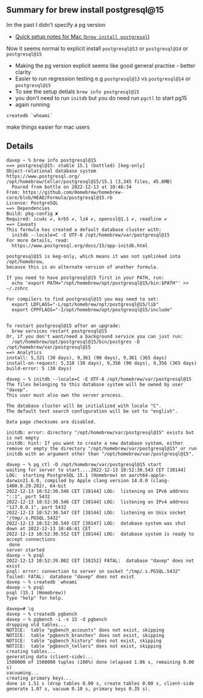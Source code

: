 ## Summary for brew install postgresql@15 

Im the past I didn't specify a pg version  

* [Quick setup notes for Mac (`brew install postgresql`)](Quick-setup-notes-for-Mac.md)

Now it seems normal to explicit install `postgresql@13` or `postgresql@14` or `postgresql@15`

* Making the pg version explicit seems like good general practise - better clarity
* Easier to run regression testing e.g  `postgresql@13` vs `postgresql@14` or `postgresql@15`
* To see the setup detials `brew info postgresql@15`
* you don't need to run `initdb` but you do need run `pgctl` to start pg15  
* again running 
```
createdb `whoami`
```
make things easier for mac users 

## Details
```
davep ~ % brew info postgresql@15
==> postgresql@15: stable 15.1 (bottled) [keg-only]
Object-relational database system
https://www.postgresql.org/
/opt/homebrew/Cellar/postgresql@15/15.1 (3,345 files, 45.6MB)
  Poured from bottle on 2022-12-13 at 10:46:34
From: https://github.com/Homebrew/homebrew-core/blob/HEAD/Formula/postgresql@15.rb
License: PostgreSQL
==> Dependencies
Build: pkg-config ✘
Required: icu4c ✔, krb5 ✔, lz4 ✔, openssl@1.1 ✔, readline ✔
==> Caveats
This formula has created a default database cluster with:
  initdb --locale=C -E UTF-8 /opt/homebrew/var/postgresql@15
For more details, read:
  https://www.postgresql.org/docs/15/app-initdb.html

postgresql@15 is keg-only, which means it was not symlinked into /opt/homebrew,
because this is an alternate version of another formula.

If you need to have postgresql@15 first in your PATH, run:
  echo 'export PATH="/opt/homebrew/opt/postgresql@15/bin:$PATH"' >> ~/.zshrc

For compilers to find postgresql@15 you may need to set:
  export LDFLAGS="-L/opt/homebrew/opt/postgresql@15/lib"
  export CPPFLAGS="-I/opt/homebrew/opt/postgresql@15/include"


To restart postgresql@15 after an upgrade:
  brew services restart postgresql@15
Or, if you don't want/need a background service you can just run:
  /opt/homebrew/opt/postgresql@15/bin/postgres -D /opt/homebrew/var/postgresql@15
==> Analytics
install: 5,321 (30 days), 9,361 (90 days), 9,361 (365 days)
install-on-request: 5,318 (30 days), 9,356 (90 days), 9,356 (365 days)
build-error: 5 (30 days)
```


```
davep ~ % initdb --locale=C -E UTF-8 /opt/homebrew/var/postgresql@15
The files belonging to this database system will be owned by user "davep".
This user must also own the server process.

The database cluster will be initialized with locale "C".
The default text search configuration will be set to "english".

Data page checksums are disabled.

initdb: error: directory "/opt/homebrew/var/postgresql@15" exists but is not empty
initdb: hint: If you want to create a new database system, either remove or empty the directory "/opt/homebrew/var/postgresql@15" or run initdb with an argument other than "/opt/homebrew/var/postgresql@15".
```

```
davep ~ % pg_ctl -D /opt/homebrew/var/postgresql@15 start
waiting for server to start....2022-12-13 10:52:30.543 CET [38144] LOG:  starting PostgreSQL 15.1 (Homebrew) on aarch64-apple-darwin21.6.0, compiled by Apple clang version 14.0.0 (clang-1400.0.29.202), 64-bit
2022-12-13 10:52:30.546 CET [38144] LOG:  listening on IPv6 address "::1", port 5432
2022-12-13 10:52:30.546 CET [38144] LOG:  listening on IPv4 address "127.0.0.1", port 5432
2022-12-13 10:52:30.547 CET [38144] LOG:  listening on Unix socket "/tmp/.s.PGSQL.5432"
2022-12-13 10:52:30.549 CET [38147] LOG:  database system was shut down at 2022-12-13 10:46:41 CET
2022-12-13 10:52:30.552 CET [38144] LOG:  database system is ready to accept connections
 done
server started
davep ~ % psql
2022-12-13 10:52:39.002 CET [38152] FATAL:  database "davep" does not exist
psql: error: connection to server on socket "/tmp/.s.PGSQL.5432" failed: FATAL:  database "davep" does not exist
davep ~ % createdb `whoami`
davep ~ % psql
psql (15.1 (Homebrew))
Type "help" for help.

davep=# \q
davep ~ % createdb pgbench
davep ~ % pgbench -i -s 15 -d pgbench
dropping old tables...
NOTICE:  table "pgbench_accounts" does not exist, skipping
NOTICE:  table "pgbench_branches" does not exist, skipping
NOTICE:  table "pgbench_history" does not exist, skipping
NOTICE:  table "pgbench_tellers" does not exist, skipping
creating tables...
generating data (client-side)...
1500000 of 1500000 tuples (100%) done (elapsed 1.06 s, remaining 0.00 s)
vacuuming...
creating primary keys...
done in 1.51 s (drop tables 0.00 s, create tables 0.00 s, client-side generate 1.07 s, vacuum 0.10 s, primary keys 0.35 s).
```